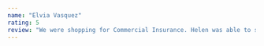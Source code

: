 ```yaml
---
name: "Elvia Vasquez"
rating: 5
review: "We were shopping for Commercial Insurance. Helen was able to save us thousands of dollars. This team is extremely knowledgeable & provides great customer service to their clients."
---
```

